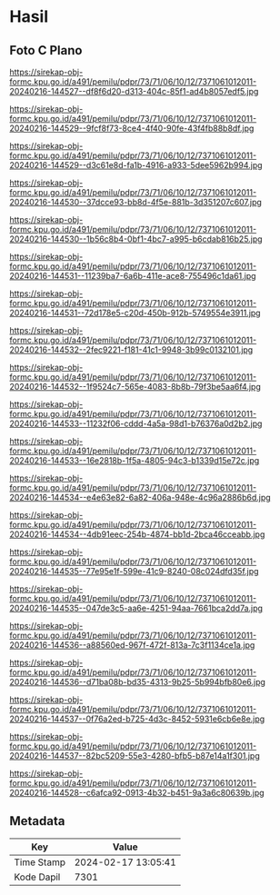 # Hasil

## Foto C Plano

https://sirekap-obj-formc.kpu.go.id/a491/pemilu/pdpr/73/71/06/10/12/7371061012011-20240216-144527--df8f6d20-d313-404c-85f1-ad4b8057edf5.jpg

https://sirekap-obj-formc.kpu.go.id/a491/pemilu/pdpr/73/71/06/10/12/7371061012011-20240216-144529--9fcf8f73-8ce4-4f40-90fe-43f4fb88b8df.jpg

https://sirekap-obj-formc.kpu.go.id/a491/pemilu/pdpr/73/71/06/10/12/7371061012011-20240216-144529--d3c61e8d-fa1b-4916-a933-5dee5962b994.jpg

https://sirekap-obj-formc.kpu.go.id/a491/pemilu/pdpr/73/71/06/10/12/7371061012011-20240216-144530--37dcce93-bb8d-4f5e-881b-3d351207c607.jpg

https://sirekap-obj-formc.kpu.go.id/a491/pemilu/pdpr/73/71/06/10/12/7371061012011-20240216-144530--1b56c8b4-0bf1-4bc7-a995-b6cdab816b25.jpg

https://sirekap-obj-formc.kpu.go.id/a491/pemilu/pdpr/73/71/06/10/12/7371061012011-20240216-144531--11239ba7-6a6b-411e-ace8-755496c1da61.jpg

https://sirekap-obj-formc.kpu.go.id/a491/pemilu/pdpr/73/71/06/10/12/7371061012011-20240216-144531--72d178e5-c20d-450b-912b-5749554e3911.jpg

https://sirekap-obj-formc.kpu.go.id/a491/pemilu/pdpr/73/71/06/10/12/7371061012011-20240216-144532--2fec9221-f181-41c1-9948-3b99c0132101.jpg

https://sirekap-obj-formc.kpu.go.id/a491/pemilu/pdpr/73/71/06/10/12/7371061012011-20240216-144532--1f9524c7-565e-4083-8b8b-79f3be5aa6f4.jpg

https://sirekap-obj-formc.kpu.go.id/a491/pemilu/pdpr/73/71/06/10/12/7371061012011-20240216-144533--11232f06-cddd-4a5a-98d1-b76376a0d2b2.jpg

https://sirekap-obj-formc.kpu.go.id/a491/pemilu/pdpr/73/71/06/10/12/7371061012011-20240216-144533--16e2818b-1f5a-4805-94c3-b1339d15e72c.jpg

https://sirekap-obj-formc.kpu.go.id/a491/pemilu/pdpr/73/71/06/10/12/7371061012011-20240216-144534--e4e63e82-6a82-406a-948e-4c96a2886b6d.jpg

https://sirekap-obj-formc.kpu.go.id/a491/pemilu/pdpr/73/71/06/10/12/7371061012011-20240216-144534--4db91eec-254b-4874-bb1d-2bca46cceabb.jpg

https://sirekap-obj-formc.kpu.go.id/a491/pemilu/pdpr/73/71/06/10/12/7371061012011-20240216-144535--77e95e1f-599e-41c9-8240-08c024dfd35f.jpg

https://sirekap-obj-formc.kpu.go.id/a491/pemilu/pdpr/73/71/06/10/12/7371061012011-20240216-144535--047de3c5-aa6e-4251-94aa-7661bca2dd7a.jpg

https://sirekap-obj-formc.kpu.go.id/a491/pemilu/pdpr/73/71/06/10/12/7371061012011-20240216-144536--a88560ed-967f-472f-813a-7c3f1134ce1a.jpg

https://sirekap-obj-formc.kpu.go.id/a491/pemilu/pdpr/73/71/06/10/12/7371061012011-20240216-144536--d71ba08b-bd35-4313-9b25-5b994bfb80e6.jpg

https://sirekap-obj-formc.kpu.go.id/a491/pemilu/pdpr/73/71/06/10/12/7371061012011-20240216-144537--0f76a2ed-b725-4d3c-8452-5931e6cb6e8e.jpg

https://sirekap-obj-formc.kpu.go.id/a491/pemilu/pdpr/73/71/06/10/12/7371061012011-20240216-144537--82bc5209-55e3-4280-bfb5-b87e14a1f301.jpg

https://sirekap-obj-formc.kpu.go.id/a491/pemilu/pdpr/73/71/06/10/12/7371061012011-20240216-144528--c6afca92-0913-4b32-b451-9a3a6c80639b.jpg


## Metadata

| Key        | Value               |
| ---------- | ------------------- |
| Time Stamp | 2024-02-17 13:05:41 |
| Kode Dapil | 7301                |



